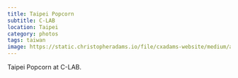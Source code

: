 ```yaml
---
title: Taipei Popcorn
subtitle: C-LAB
location: Taipei
category: photos
tags: taiwan
image: https://static.christopheradams.io/file/cxadams-website/medium/albums/2020/20201017-1920_Taipei_C-LAB/20201017-1920_Taipei_C-LAB_L1003411-0.jpg
---
```


Taipei Popcorn at C-LAB.
